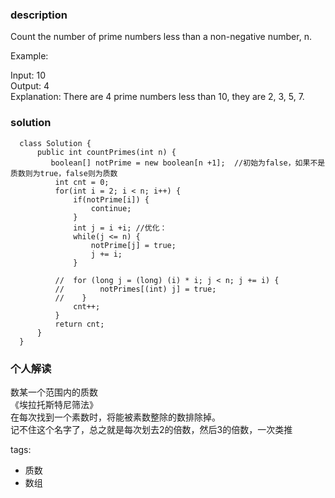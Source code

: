 ### description  
  Count the number of prime numbers less than a non-negative number, n.  
  
  Example:  
  
  Input: 10  
  Output: 4  
  Explanation: There are 4 prime numbers less than 10, they are 2, 3, 5, 7.  
### solution  
```  
  class Solution {
      public int countPrimes(int n) {
         boolean[] notPrime = new boolean[n +1];  //初始为false，如果不是质数则为true，false则为质数
          int cnt = 0;
          for(int i = 2; i < n; i++) {
              if(notPrime[i]) {
                  continue;
              }
              int j = i +i; //优化：
              while(j <= n) {
                  notPrime[j] = true;
                  j += i;
              }
              
          //  for (long j = (long) (i) * i; j < n; j += i) {
          //        notPrimes[(int) j] = true;
          //    }
              cnt++;
          }
          return cnt; 
      }
  }
```  
  
### 个人解读  
  数某一个范围内的质数  
  《埃拉托斯特尼筛法》  
  在每次找到一个素数时，将能被素数整除的数排除掉。  
  记不住这个名字了，总之就是每次划去2的倍数，然后3的倍数，一次类推  
  
  
tags:  
  -  质数  
  -  数组  
  